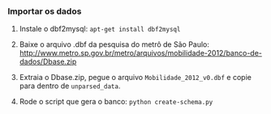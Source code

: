 ### Importar os dados

1. Instale o dbf2mysql: `apt-get install dbf2mysql`

1. Baixe o arquivo .dbf da pesquisa do metrô de São Paulo: http://www.metro.sp.gov.br/metro/arquivos/mobilidade-2012/banco-de-dados/Dbase.zip

1. Extraia o Dbase.zip, pegue o arquivo `Mobilidade_2012_v0.dbf` e copie para dentro de `unparsed_data`.

1. Rode o script que gera o banco: `python create-schema.py`
